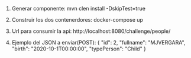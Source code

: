 1. Generar componente:
mvn clen install -DskipTest=true

2. Construir los dos contenerdores: 
docker-compose up

3. Url para consumir la api:
http://localhost:8080/challenge/people/

4. Ejemplo del JSON a enviar(POST):
{
    "id": 2,
    "fullname": "MJVERGARA",
    "birth": "2020-10-1T00:00:00",
    "typePerson": "Child"
}
